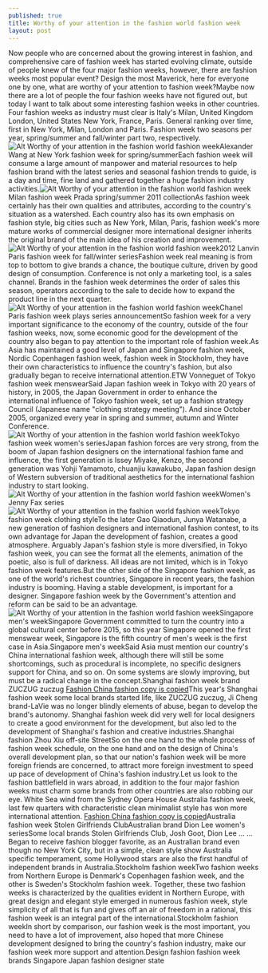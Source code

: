 ```yaml
---
published: true
title: Worthy of your attention in the fashion world fashion week
layout: post
---
```

Now people who are concerned about the growing interest in fashion, and comprehensive care of fashion week has started evolving climate, outside of people knew of the four major fashion weeks, however, there are fashion weeks most popular event? Design the most Maverick, here for everyone one by one, what are worthy of your attention to fashion week?Maybe now there are a lot of people the four fashion weeks have not figured out, but today I want to talk about some interesting fashion weeks in other countries. Four fashion weeks as industry must clear is Italy\'s Milan, United Kingdom London, United States New York, France, Paris. General ranking over time, first in New York, Milan, London and Paris. Fashion week two seasons per year, spring/summer and fall/winter part two, respectively.![Alt Worthy of your attention in the fashion world fashion week](https://c2.staticflickr.com/2/1493/23547581973_5e46f1aa3e.jpg)Alexander Wang at New York fashion week for spring/summerEach fashion week will consume a large amount of manpower and material resources to help fashion brand with the latest series and seasonal fashion trends to guide, is a day and time, fine land and gathered together a huge fashion industry activities.![Alt Worthy of your attention in the fashion world fashion week](https://c2.staticflickr.com/2/1667/24066386042_c4bddaf2af.jpg)Milan fashion week Prada spring/summer 2011 collectionAs fashion week certainly has their own qualities and attributes, according to the country\'s situation as a watershed. Each country also has its own emphasis on fashion style, big cities such as New York, Milan, Paris, fashion week\'s more mature works of commercial designer more international designer inherits the original brand of the main idea of his creation and improvement.![Alt Worthy of your attention in the fashion world fashion week](https://c2.staticflickr.com/2/1680/23547727723_06534b8daa.jpg)2012 Lanvin Paris fashion week for fall/winter seriesFashion week real meaning is from top to bottom to give brands a chance, the boutique culture, driven by good design of consumption. Conference is not only a marketing tool, is a sales channel. Brands in the fashion week determines the order of sales this season, operators according to the sale to decide how to expand the product line in the next quarter.![Alt Worthy of your attention in the fashion world fashion week](https://c2.staticflickr.com/2/1537/23806759519_8f3e6183ee.jpg)Chanel Paris fashion week plays series announcementSo fashion week for a very important significance to the economy of the country, outside of the four fashion weeks, now, some economic good for the development of the country also began to pay attention to the important role of fashion week.As Asia has maintained a good level of Japan and Singapore fashion week, Nordic Copenhagen fashion week, fashion week in Stockholm, they have their own characteristics to influence the country\'s fashion, but also gradually began to receive international attention.ETW Vonneguet of Tokyo fashion week menswearSaid Japan fashion week in Tokyo with 20 years of history, in 2005, the Japan Government in order to enhance the international influence of Tokyo fashion week, set up a fashion strategy Council (Japanese name \"clothing strategy meeting\"). And since October 2005, organized every year in spring and summer, autumn and Winter Conference.![Alt Worthy of your attention in the fashion world fashion week](https://c2.staticflickr.com/2/1623/24066784692_63ca2b8d78.jpg)Tokyo fashion week women\'s seriesJapan fashion forces are very strong, from the boom of Japan fashion designers on the international fashion fame and influence, the first generation is Issey Miyake, Kenzo, the second generation was Yohji Yamamoto, chuanjiu kawakubo, Japan fashion design of Western subversion of traditional aesthetics for the international fashion industry to start looking.![Alt Worthy of your attention in the fashion world fashion week](https://c2.staticflickr.com/2/1576/24092340291_6e4b08c6a3.jpg)Women\'s Jenny Fax series![Alt Worthy of your attention in the fashion world fashion week](https://c2.staticflickr.com/2/1668/24066961552_7476f98bea.jpg)Tokyo fashion week clothing styleTo the later Gao Qiaodun, Junya Watanabe, a new generation of fashion designers and international fashion contest, to its own advantage for Japan the development of fashion, creates a good atmosphere. Arguably Japan\'s fashion style is more diversified, in Tokyo fashion week, you can see the format all the elements, animation of the poetic, also is full of darkness. All ideas are not limited, which is in Tokyo fashion week features.But the other side of the Singapore fashion week, as one of the world\'s richest countries, Singapore in recent years, the fashion industry is booming. Having a stable development, is important for a designer. Singapore fashion week by the Government\'s attention and reform can be said to be an advantage.![Alt Worthy of your attention in the fashion world fashion week](https://c2.staticflickr.com/2/1536/24175151275_1be6a8df97.jpg)Singapore men\'s weekSingapore Government committed to turn the country into a global cultural center before 2015, so this year Singapore opened the first menswear week, Singapore is the fifth country of men\'s week is the first case in Asia.Singapore men\'s weekSaid Asia must mention our country\'s China international fashion week, although there will still be some shortcomings, such as procedural is incomplete, no specific designers support for China, and so on. On some systems are slowly improving, but must be a radical change in the concept.Shanghai fashion week brand ZUCZUG zuczug [Fashion China fashion copy is copied](http://www.focalstyle.com/2015/12/31/fashion-china-fashion-copy-is-copied/)This year\'s Shanghai fashion week some local brands started life, like ZUCZUG zuczug, Ji Cheng brand-LaVie was no longer blindly elements of abuse, began to develop the brand\'s autonomy. Shanghai fashion week did very well for local designers to create a good environment for the development, but also led to the development of Shanghai\'s fashion and creative industries.Shanghai fashion Zhou Xiu off-site StreetSo on the one hand to the whole process of fashion week schedule, on the one hand and on the design of China\'s overall development plan, so that our nation\'s fashion week will be more foreign friends are concerned, to attract more foreign investment to speed up pace of development of China\'s fashion industry.Let us look to the fashion battlefield in wars abroad, in addition to the four major fashion weeks must charm some brands from other countries are also robbing our eye. White Sea wind from the Sydney Opera House Australia fashion week, last few quarters with characteristic clean minimalist style has won more international attention. [Fashion China fashion copy is copied](http://www.focalstyle.com/2015/12/31/fashion-china-fashion-copy-is-copied/)Australia fashion week Stolen Girlfriends ClubAustralian brand Dion Lee women\'s seriesSome local brands Stolen Girlfriends Club, Josh Goot, Dion Lee ... ... Began to receive fashion blogger favorite, as an Australian brand even though no New York City, but in a simple, clean style show Australia specific temperament, some Hollywood stars are also the first handful of independent brands in Australia.Stockholm fashion weekTwo fashion weeks from Northern Europe is Denmark\'s Copenhagen fashion week, and the other is Sweden\'s Stockholm fashion week. Together, these two fashion weeks is characterized by the qualities evident in Northern Europe, with great design and elegant style emerged in numerous fashion week, style simplicity of all that is fun and gives off an air of freedom in a rational, this fashion week is an integral part of the international.Stockholm fashion weekIn short by comparison, our fashion week is the most important, you need to have a lot of improvement, also hoped that more Chinese development designed to bring the country\'s fashion industry, make our fashion week more support and attention.Design fashion fashion week brands Singapore Japan fashion designer state